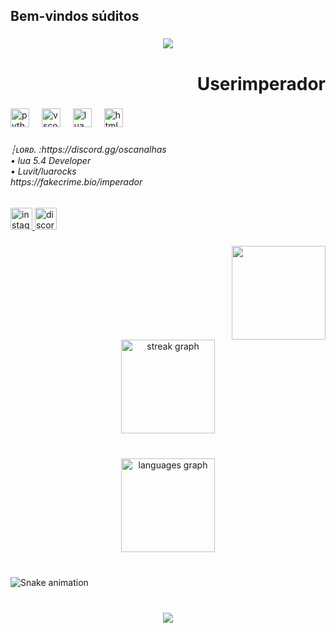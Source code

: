 
<h2 align="left">Bem-vindos súditos</h2>

###

<div align="center">
  <img src="https://profile-counter.glitch.me/Userimperador /count.svg?"  />
</div>

###

<h1 align="right">Userimperador</h1>

###

<div align="left">
  <img src="https://cdn.jsdelivr.net/gh/devicons/devicon/icons/python/python-original-wordmark.svg" height="30" alt="python logo"  />
  <img width="12" />
  <img src="https://cdn.jsdelivr.net/gh/devicons/devicon/icons/vscode/vscode-original.svg" height="30" alt="vscode logo"  />
  <img width="12" />
  <img src="https://cdn.jsdelivr.net/gh/devicons/devicon/icons/lua/lua-original.svg" height="30" alt="lua logo"  />
  <img width="12" />
  <img src="https://cdn.jsdelivr.net/gh/devicons/devicon/icons/html5/html5-plain-wordmark.svg" height="30" alt="html5 logo"  />
</div>

###

<h6 align="left">┆ʟᴏʀᴅ. :https://discord.gg/oscanalhas<br>            • lua 5.4 Developer <br>                 • Luvit/luarocks<br>https://fakecrime.bio/imperador</h6>

###

<div align="left">
  <a href="https://www.instagram.com/user_jpedro/profilecard/?igsh=MW11bG9kdnN2amhycA==" target="_blank">
    <img src="https://img.shields.io/static/v1?message=Instagram&logo=instagram&label=&color=E4405F&logoColor=white&labelColor=&style=for-the-badge" height="35" alt="instagram logo"  />
  </a>
  <a href="https://discord.gg/oscanalhas             " target="_blank">
    <img src="https://img.shields.io/static/v1?message=Discord&logo=discord&label=&color=7289DA&logoColor=white&labelColor=&style=for-the-badge" height="35" alt="discord logo"  />
  </a>
</div>

###

<img align="right" height="150" src="https://media.discordapp.net/attachments/1275862071589863458/1323968007835357184/38502a691efa4c264c4d8cf78e1294db.jpg?ex=677670cb&is=67751f4b&hm=ec95c3523690eb032bea50ad9701c24027a3fa5c00290be7e5fc4b21045c4720&"  />

###

<br clear="both">

<div align="center">
  <img src="https://streak-stats.demolab.com?user=Userimperador &locale=en&mode=daily&theme=dracula&hide_border=false&border_radius=5" height="150" alt="streak graph"  />
</div>

###

<br clear="both">

<div align="center">
  <img src="https://github-readme-stats.vercel.app/api/top-langs?username=Userimperador &locale=pt-br&hide_title=false&layout=compact&card_width=320&langs_count=5&theme=dracula&hide_border=false&order=2&custom_title=Userimperador" height="150" alt="languages graph"  />
</div>

###

<br clear="both">

<img src="https://raw.githubusercontent.com/Userimperador /Userimperador /output/snake.svg" alt="Snake animation" />

###

<br clear="both">

<div align="center">
  <img src="https://visitor-badge.laobi.icu/badge?page_id=Userimperador .Userimperador &"  />
</div>

###
